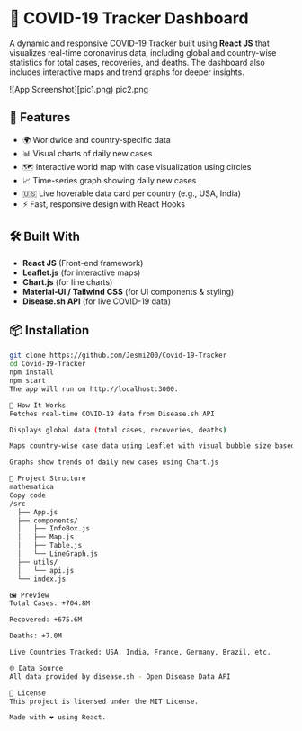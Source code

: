 # 🦠 COVID-19 Tracker Dashboard

A dynamic and responsive COVID-19 Tracker built using **React JS** that visualizes real-time coronavirus data, including global and country-wise statistics for total cases, recoveries, and deaths. The dashboard also includes interactive maps and trend graphs for deeper insights.

![App Screenshot][pic1.png)
pic2.png

## 🚀 Features

- 🌍 Worldwide and country-specific data
- 📊 Visual charts of daily new cases
- 🗺️ Interactive world map with case visualization using circles
- 📈 Time-series graph showing daily new cases
- 🇺🇸 Live hoverable data card per country (e.g., USA, India)
- ⚡ Fast, responsive design with React Hooks

## 🛠️ Built With

- **React JS** (Front-end framework)
- **Leaflet.js** (for interactive maps)
- **Chart.js** (for line charts)
- **Material-UI / Tailwind CSS** (for UI components & styling)
- **Disease.sh API** (for live COVID-19 data)

## 📦 Installation

```bash
git clone https://github.com/Jesmi200/Covid-19-Tracker
cd Covid-19-Tracker
npm install
npm start
The app will run on http://localhost:3000.

🧠 How It Works
Fetches real-time COVID-19 data from Disease.sh API

Displays global data (total cases, recoveries, deaths)

Maps country-wise case data using Leaflet with visual bubble size based on case numbers

Graphs show trends of daily new cases using Chart.js

📂 Project Structure
mathematica
Copy code
/src
  ├── App.js
  ├── components/
  │   ├── InfoBox.js
  │   ├── Map.js
  │   ├── Table.js
  │   └── LineGraph.js
  ├── utils/
  │   └── api.js
  └── index.js

🖼️ Preview
Total Cases: +704.8M

Recovered: +675.6M

Deaths: +7.0M

Live Countries Tracked: USA, India, France, Germany, Brazil, etc.

🌐 Data Source
All data provided by disease.sh - Open Disease Data API

📜 License
This project is licensed under the MIT License.

Made with ❤️ using React.
